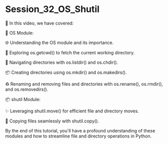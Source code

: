 # Session_32_OS_Shutil
🚀 In this video, we have covered:

📂 OS Module:

🌐 Understanding the OS module and its importance.

🌟 Exploring os.getcwd() to fetch the current working directory.

📁 Navigating directories with os.listdir() and os.chdir().

📦 Creating directories using os.mkdir() and os.makedirs().

♻️ Renaming and removing files and directories with os.rename(), os.rmdir(), and os.removedirs().

📦 shutil Module:

✨ Leveraging shutil.move() for efficient file and directory moves.

📄 Copying files seamlessly with shutil.copy().

By the end of this tutorial, you'll have a profound understanding of these modules and how to streamline file and directory operations in Python.
